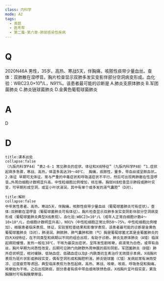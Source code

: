 ```yaml
---
class: 内科学
mode: A2
tags:
  - 真题
  - 医考帮
  - 第二篇-第六章-肺部感染性疾病
---
```


# Q
2020N46A 男性，35岁。高热、寒战5天，伴胸痛，咳脓性痰带少量血丝。查体：双肺散在湿啰音。胸片检查显示双肺多发实变影伴部分空洞病变形成。血化验：WBC23.0×10⁹/L，N91%。该患者最可能的诊断是
A.肺炎支原体肺炎
B.军团菌肺炎
C.肺炎链球菌肺炎
D.金黄色葡萄球菌肺炎

# A
D
# D
```ad-note
title:课本出处
collapse:false
（九版内科学P44）“表2-6-1 常见肺炎的症状、体征和X线特征”（九版内科学P48）“1.症状 起病多急骤，寒战、高热，体温多高达39～40℃， 胸痛，痰脓性，量多，带血丝或呈脓血状…2.体征 早期可无体征，常与严重的中毒症状和呼吸道症状不平行，然后可出现两肺散在性湿啰音…外周白细胞计数明显升高，中性粒细胞比例增加，核左移。胸部X线检查显示肺段或肺叶实变，可早期形成空洞，或呈小叶状浸润，其中有单个或多发的液气囊腔”（D对）。
```

```ad-summary
title:解析
collapse:false
中年男性患者，高热，寒战5天，伴胸痛，咳脓性痰带少量血丝（葡萄球菌肺炎可有症状）。查体:双肺散在湿啰音（葡萄球菌肺炎可有体征）。胸片检查显示双肺多发实变阴影伴部分空洞病变形成（葡萄球菌肺炎典型X线表现）。血化验:WBC23×10⁹/L（成年人正常白细胞计数4～10×10⁹/L，白细胞计数明显升高），N91%（中性粒细胞正常比例50～75%，中性粒细胞比例增加），根据患者临床表现、体征，实验室检查结果和影像学表现，该患者最可能的诊断是金黄色葡萄球菌肺炎（D对），肺浸润、肺脓肿、肺气囊肿和脓（气）胸是葡萄球菌尤其是金葡菌肺炎的四大X线特征，在不同类型和病期以不同的组合出现，有助于诊断。肺炎支原体肺炎（A错）临床起病较缓慢，发热一般在38℃，干咳为最突出症状，呈阵发性剧咳嗽，痰液常为白色，或带有血丝，胸片早期为间质性改变，后期可见肺门向肺野外周伸展的扇形阴影。军团菌肺炎（B错）肺外症状明显，相对缓脉、低钠血症、低磷血症以及β-内酰类抗生素治疗无效提示本病，X线胸片表现为斑片状影或肺段实变，偶有空洞形成和胸腔积液。肺炎链球菌（C错）发病前常有淋雨受凉、过度疲劳等诱因，典型临床表现为急性起病，高热、寒战、咳嗽、咳痰、呼吸急促和胸痛，咳嗽始为干咳，之后出现脓痰，部分患者有痰中带血或咳铁锈色痰，X线胸片呈叶段实变，累及胸膜时可有胸膜摩擦音。
```

